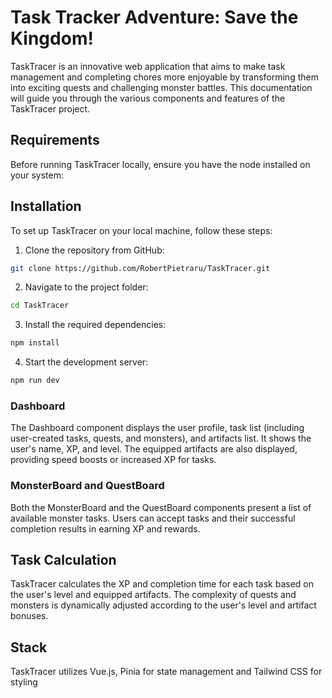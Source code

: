 # Task Tracker Adventure: Save the Kingdom!

TaskTracer is an innovative web application that aims to make task management and completing chores more enjoyable by transforming them into exciting quests and challenging monster battles. This documentation will guide you through the various components and features of the TaskTracer project.

## Requirements

Before running TaskTracer locally, ensure you have the node installed on your system:

## Installation

To set up TaskTracer on your local machine, follow these steps:

1. Clone the repository from GitHub:

```bash
git clone https://github.com/RobertPietraru/TaskTracer.git
```

2. Navigate to the project folder:

```bash
cd TaskTracer
```

3. Install the required dependencies:

```bash
npm install
```

4. Start the development server:

```bash
npm run dev
```

### Dashboard

The Dashboard component displays the user profile, task list (including user-created tasks, quests, and monsters), and artifacts list. It shows the user's name, XP, and level. The equipped artifacts are also displayed, providing speed boosts or increased XP for tasks.

### MonsterBoard and QuestBoard

Both the MonsterBoard and the QuestBoard components present a list of available monster tasks. Users can accept tasks and their successful completion results in earning XP and rewards.

## Task Calculation

TaskTracer calculates the XP and completion time for each task based on the user's level and equipped artifacts. The complexity of quests and monsters is dynamically adjusted according to the user's level and artifact bonuses.

## Stack

TaskTracer utilizes Vue.js, Pinia for state management and Tailwind CSS for styling
